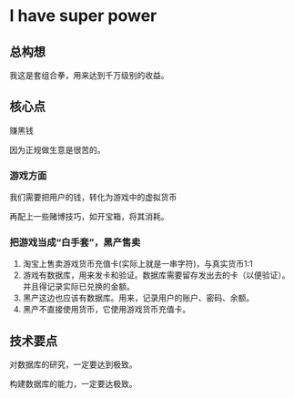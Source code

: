 # I have super power

## 总构想

我这是套组合拳，用来达到千万级别的收益。

## 核心点

赚黑钱

因为正规做生意是很苦的。

### 游戏方面

我们需要把用户的钱，转化为游戏中的虚拟货币

再配上一些赌博技巧，如开宝箱，将其消耗。

### 把游戏当成“白手套”，黑产售卖

1. 淘宝上售卖游戏货币充值卡\(实际上就是一串字符\)，与真实货币1:1
2. 游戏有数据库，用来发卡和验证。数据库需要留存发出去的卡（以便验证）。并且得记录实际已兑换的金额。
3. 黑产这边也应该有数据库。用来，记录用户的账户、密码、余额。
4. 黑产不直接使用货币，它使用游戏货币充值卡。

## 技术要点

对数据库的研究，一定要达到极致。

构建数据库的能力，一定要达极致。

